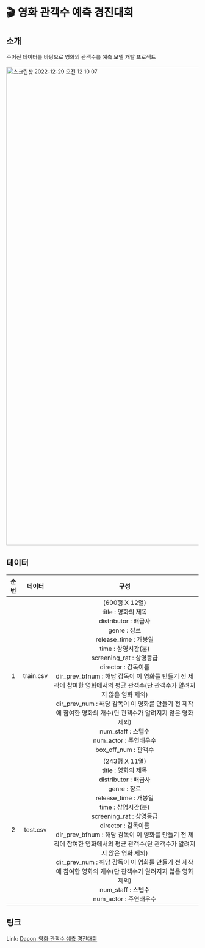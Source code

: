 # 🎬 영화 관객수 예측 경진대회
## 소개
주어진 데이터를 바탕으로 영화의 관객수를 예측 모델 개발 프로젝트<br/><br/>
<img width="1250" alt="스크린샷 2022-12-29 오전 12 10 07" src="https://user-images.githubusercontent.com/108471861/209832549-9ba2aa32-2958-4f67-a6eb-5c8ce5e7add2.png">
## 데이터
|순번|데이터|구성|             
|:-:|:-------:|:------:|          
|1|train.csv|(600행 X 12열)<br/>title : 영화의 제목<br/>distributor : 배급사<br/>genre : 장르<br/>release_time : 개봉일<br/>time : 상영시간(분)<br/>screening_rat : 상영등급<br/>director : 감독이름<br/>dir_prev_bfnum : 해당 감독이 이 영화를 만들기 전 제작에 참여한 영화에서의 평균 관객수(단 관객수가 알려지지 않은 영화 제외)<br/>dir_prev_num : 해당 감독이 이 영화를 만들기 전 제작에 참여한 영화의 개수(단 관객수가 알려지지 않은 영화 제외)<br/>num_staff : 스텝수<br/>num_actor : 주연배우수<br/>box_off_num : 관객수|                       
|2|test.csv|(243행 X 11열)<br/>title : 영화의 제목<br/>distributor : 배급사<br/>genre : 장르<br/>release_time : 개봉일<br/>time : 상영시간(분)<br/>screening_rat : 상영등급<br/>director : 감독이름<br/>dir_prev_bfnum : 해당 감독이 이 영화를 만들기 전 제작에 참여한 영화에서의 평균 관객수(단 관객수가 알려지지 않은 영화 제외)<br/>dir_prev_num : 해당 감독이 이 영화를 만들기 전 제작에 참여한 영화의 개수(단 관객수가 알려지지 않은 영화 제외)<br/>num_staff : 스텝수<br/>num_actor : 주연배우수|
        
## 링크
Link: [Dacon_영화 관객수 예측 경진대회][Daconlink]

[Daconlink]: https://dacon.io/competitions/open/235536/overview/description
